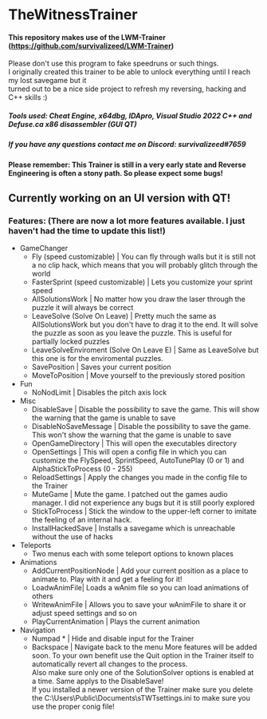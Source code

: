 # TheWitnessTrainer
#### This repository makes use of the LWM-Trainer (https://github.com/survivalizeed/LWM-Trainer)
Please don't use this program to fake speedruns or such things.  
I originally created this trainer to be able to unlock everything until I reach my lost savegame but it  
turned out to be a nice side project to refresh my reversing, hacking and C++ skills :)
##### Tools used: Cheat Engine, x64dbg, IDApro, Visual Studio 2022 C++ and Defuse.ca x86 disassembler (GUI QT)
##### If you have any questions contact me on Discord: survivalizeed#7659
#### Please remember: This Trainer is still in a very early state and Reverse Engineering is often a stony path. So please expect some bugs!

## Currently working on an UI version with QT!
  
### Features:    (There are now a lot more features available. I just haven't had the time to update this list!)

- GameChanger
  - Fly (speed customizable) | You can fly through walls but it is still not a no clip hack, which means that you will probably glitch through the world 
  - FasterSprint (speed customizable) | Lets you customize your sprint speed
  - AllSolutionsWork | No matter how you draw the laser through the puzzle it will always be correct 
  - LeaveSolve (Solve On Leave) | Pretty much the same as AllSolutionsWork but you don't have to drag it to the end. It will solve the puzzle as soon as you leave the puzzle. This is useful for partially locked puzzles
  - LeaveSolveEnviroment (Solve On Leave E) | Same as LeaveSolve but this one is for the enviromental puzzles.
  - SavePosition | Saves your current position
  - MoveToPosition | Move yourself to the previously stored position
- Fun
  - NoNodLimit | Disables the pitch axis lock
- Misc
  - DisableSave | Disable the possibility to save the game. This will show the warning that the game is unable to save
  - DisableNoSaveMessage | Disable the possibility to save the game. This won't show the warning that the game is unable to save
  - OpenGameDirectory | This will open the executables directory
  - OpenSettings | This will open a config file in which you can customize the FlySpeed, SprintSpeed, AutoTunePlay (0 or 1) and AlphaStickToProcess (0 - 255)
  - ReloadSettings | Apply the changes you made in the config file to the Trainer
  - MuteGame | Mute the game. I patched out the games audio manager. I did not experience any bugs but it is still poorly explored
  - StickToProcess | Stick the window to the upper-left corner to imitate the feeling of an internal hack.
  - InstallHackedSave | Installs a savegame which is unreachable without the use of hacks
- Teleports
  - Two menus each with some teleport options to known places
- Animations
  - AddCurrentPositionNode | Add your current position as a place to animate to. Play with it and get a feeling for it!
  - LoadwAnimFile| Loads a wAnim file so you can load animations of others
  - WritewAnimFile | Allows you to save your wAnimFile to share it or adjust speed settings and so on
  - PlayCurrentAnimation | Plays the current animation 
- Navigation
  - Numpad * | Hide and disable input for the Trainer
  - Backspace | Navigate back to the menu
More features will be added soon. To your own benefit use the Quit option in the Trainer itself to automatically revert all changes to the process.  
Also make sure only one of the SolutionSolver options is enabled at a time. Same applys to the DisableSave!  
If you installed a newer version of the Trainer make sure you delete the C:\Users\Public\Documents\sTWTsettings.ini to make sure you use the proper conig file!
